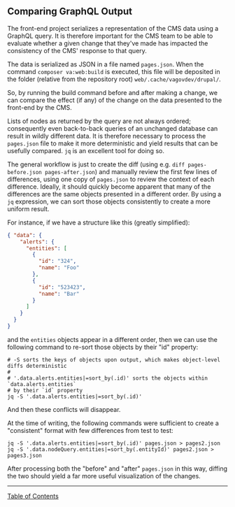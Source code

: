 ## Comparing GraphQL Output

The front-end project serializes a representation of the CMS data using a GraphQL query.  It is therefore important for the CMS team to be able to evaluate whether a given change that they've made has impacted the consistency of the CMS' response to that query.

The data is serialized as JSON in a file named `pages.json`.  When the command `composer va:web:build` is executed, this file will be deposited in the folder (relative from the repository root) `web/.cache/vagovdev/drupal/`.

So, by running the build command before and after making a change, we can compare the effect (if any) of the change on the data presented to the front-end by the CMS.

Lists of nodes as returned by the query are not always ordered; consequently even back-to-back queries of an unchanged database can result in wildly different data.  It is therefore necessary to process the `pages.json` file to make it more deterministic and yield results that can be usefully compared.  `jq` is an excellent tool for doing so.

The general workflow is just to create the diff (using e.g. `diff pages-before.json pages-after.json`) and manually review the first few lines of differences, using one copy of `pages.json` to review the context of each difference.  Ideally, it should quickly become apparent that many of the differences are the same objects presented in a different order.  By using a `jq` expression, we can sort those objects consistently to create a more uniform result.

For instance, if we have a structure like this (greatly simplified):

```json
{ "data": {
    "alerts": {
      "entities": [
        {
          "id": "324",
          "name": "Foo"
        },
        {
          "id": "523423",
          "name": "Bar"
        }
      ]
    }
  }
}
```

and the `entities` objects appear in a different order, then we can use the following command to re-sort those objects by their "id" property:

```
# -S sorts the keys of objects upon output, which makes object-level diffs deterministic
#
# '.data.alerts.entities|=sort_by(.id)' sorts the objects within `data.alerts.entities`
# by their `id` property
jq -S '.data.alerts.entities|=sort_by(.id)'
```

And then these conflicts will disappear.

At the time of writing, the following commands were sufficient to create a "consistent" format with few differences from test to test:

```
jq -S '.data.alerts.entities|=sort_by(.id)' pages.json > pages2.json
jq -S '.data.nodeQuery.entities|=sort_by(.entityId)' pages2.json > pages3.json
```

After processing both the "before" and "after" `pages.json` in this way, diffing the two should yield a far more useful visualization of the changes.

----

[Table of Contents](../README.md)